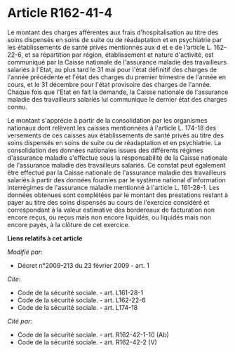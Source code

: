 # Article R162-41-4

Le montant des charges afférentes aux frais d'hospitalisation au titre des soins dispensés en soins de suite ou de
réadaptation et en psychiatrie par les établissements de santé privés mentionnés aux d et e de l'article L. 162-22-6, et sa
répartition par région, établissement et nature d'activité, est communiqué par la Caisse nationale de l'assurance maladie des
travailleurs salariés à l'Etat, au plus tard le 31 mai pour l'état définitif des charges de l'année précédente et l'état des
charges du premier trimestre de l'année en cours, et le 31 décembre pour l'état provisoire des charges de l'année. Chaque
fois que l'Etat en fait la demande, la Caisse nationale de l'assurance maladie des travailleurs salariés lui communique le
dernier état des charges connu. 

Le montant s'apprécie à partir de la consolidation par les organismes nationaux dont relèvent les caisses mentionnées à
l'article L. 174-18 des versements de ces caisses aux établissements de santé privés au titre des soins dispensés en soins de
suite ou de réadaptation et en psychiatrie. La consolidation des données nationales issues des différents régimes d'assurance
maladie s'effectue sous la responsabilité de la Caisse nationale de l'assurance maladie des travailleurs salariés. Ce constat
peut également être effectué par la Caisse nationale de l'assurance maladie des travailleurs salariés à partir des données
fournies par le système national d'information interrégimes de l'assurance maladie mentionné à l'article L. 161-28-1. Les
données obtenues sont complétées par le montant des prestations restant à payer au titre des soins dispensés au cours de
l'exercice considéré et correspondant à la valeur estimative des bordereaux de facturation non encore reçus, ou reçus mais
non encore liquidés, ou liquidés mais non encore payés, à la clôture de cet exercice.

**Liens relatifs à cet article**

_Modifié par_:

  - Décret n°2009-213 du 23 février 2009 - art. 1

_Cite_:

  - Code de la sécurité sociale. - art. L161-28-1
  - Code de la sécurité sociale. - art. L162-22-6
  - Code de la sécurité sociale. - art. L174-18

_Cité par_:

  - Code de la sécurité sociale. - art. R162-42-1-10 (Ab)
  - Code de la sécurité sociale. - art. R162-42-2 (V)
